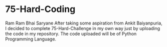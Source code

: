 # 75-Hard-Coding
Ram Ram Bhai Saryane
After taking some aspiration from Ankit Baiyanpuria, 
I decided to complete 75-Hard-Challenge in my own way just by uploading the code in my repository.
The code uploaded will be of Python Programming Language. 
